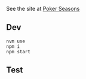 See the site at <a href="https://relaxed-lamarr-acb28f.netlify.app/" target="_blank">Poker Seasons</a>

## Dev

`nvm use`<br />
`npm i`<br />
`npm start`

## Test
